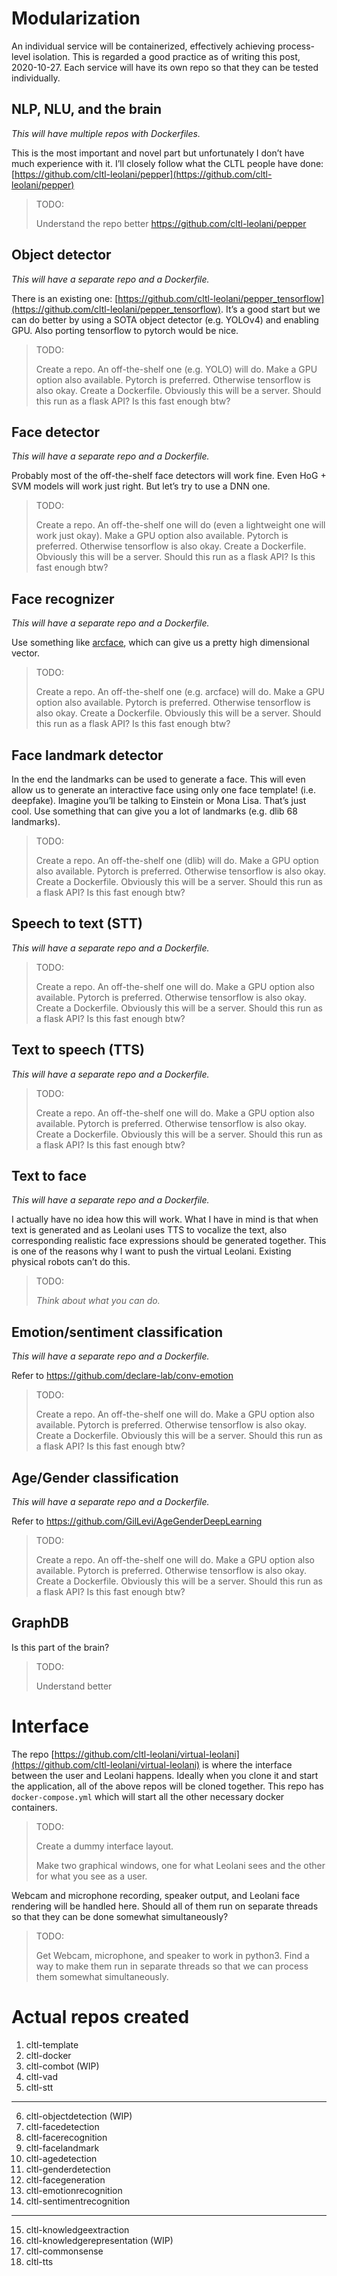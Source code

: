 # Modularization

An individual service will be containerized, effectively achieving process-level isolation. This is regarded a good practice as of writing this post, 2020-10-27\. Each service will have its own repo so that they can be tested individually.

## NLP, NLU, and the brain

_This will have multiple repos with Dockerfiles._

This is the most important and novel part but unfortunately I don’t have much experience with it. I’ll closely follow what the CLTL people have done: [https://github.com/cltl-leolani/pepper](https://github.com/cltl-leolani/pepper)

> TODO:
> 
> Understand the repo better https://github.com/cltl-leolani/pepper

## Object detector

_This will have a separate repo and a Dockerfile._

There is an existing one: [https://github.com/cltl-leolani/pepper_tensorflow](https://github.com/cltl-leolani/pepper_tensorflow). It’s a good start but we can do better by using a SOTA object detector (e.g. YOLOv4) and enabling GPU. Also porting tensorflow to pytorch would be nice.

> TODO:
> 
> Create a repo. An off-the-shelf one (e.g. YOLO) will do. Make a GPU option also available. Pytorch is preferred. Otherwise tensorflow is also okay. Create a Dockerfile. Obviously this will be a server. Should this run as a flask API? Is this fast enough btw?

## Face detector

_This will have a separate repo and a Dockerfile._

Probably most of the off-the-shelf face detectors will work fine. Even HoG + SVM models will work just right. But let’s try to use a DNN one.

> TODO:
> 
> Create a repo. An off-the-shelf one will do (even a lightweight one will work just okay). Make a GPU option also available. Pytorch is preferred. Otherwise tensorflow is also okay. Create a Dockerfile. Obviously this will be a server. Should this run as a flask API? Is this fast enough btw?

## Face recognizer

_This will have a separate repo and a Dockerfile._

Use something like [arcface](https://arxiv.org/abs/1801.07698), which can give us a pretty high dimensional vector.

> TODO:
> 
> Create a repo. An off-the-shelf one (e.g. arcface) will do. Make a GPU option also available. Pytorch is preferred. Otherwise tensorflow is also okay. Create a Dockerfile. Obviously this will be a server. Should this run as a flask API? Is this fast enough btw?

## Face landmark detector

In the end the landmarks can be used to generate a face. This will even allow us to generate an interactive face using only one face template! (i.e. deepfake). Imagine you’ll be talking to Einstein or Mona Lisa. That’s just cool. Use something that can give you a lot of landmarks (e.g. dlib 68 landmarks).

> TODO:
> 
> Create a repo. An off-the-shelf one (dlib) will do. Make a GPU option also available. Pytorch is preferred. Otherwise tensorflow is also okay. Create a Dockerfile. Obviously this will be a server. Should this run as a flask API? Is this fast enough btw?

## Speech to text (STT)

_This will have a separate repo and a Dockerfile._

> TODO:
> 
> Create a repo. An off-the-shelf one will do. Make a GPU option also available. Pytorch is preferred. Otherwise tensorflow is also okay. Create a Dockerfile. Obviously this will be a server. Should this run as a flask API? Is this fast enough btw?

## Text to speech (TTS)

_This will have a separate repo and a Dockerfile._

> TODO:
> 
> Create a repo. An off-the-shelf one will do. Make a GPU option also available. Pytorch is preferred. Otherwise tensorflow is also okay. Create a Dockerfile. Obviously this will be a server. Should this run as a flask API? Is this fast enough btw?

## Text to face

_This will have a separate repo and a Dockerfile._

I actually have no idea how this will work. What I have in mind is that when text is generated and as Leolani uses TTS to vocalize the text, also corresponding realistic face expressions should be generated together. This is one of the reasons why I want to push the virtual Leolani. Existing physical robots can’t do this.

> TODO:
> 
> _Think about what you can do._

## Emotion/sentiment classification

_This will have a separate repo and a Dockerfile._

Refer to https://github.com/declare-lab/conv-emotion

> TODO:
> 
> Create a repo. An off-the-shelf one will do. Make a GPU option also available. Pytorch is preferred. Otherwise tensorflow is also okay. Create a Dockerfile. Obviously this will be a server. Should this run as a flask API? Is this fast enough btw?

## Age/Gender classification

_This will have a separate repo and a Dockerfile._

Refer to https://github.com/GilLevi/AgeGenderDeepLearning

> TODO:
> 
> Create a repo. An off-the-shelf one will do. Make a GPU option also available. Pytorch is preferred. Otherwise tensorflow is also okay. Create a Dockerfile. Obviously this will be a server. Should this run as a flask API? Is this fast enough btw?

## GraphDB

Is this part of the brain?

> TODO:
> 
> Understand better

# Interface

The repo [https://github.com/cltl-leolani/virtual-leolani](https://github.com/cltl-leolani/virtual-leolani) is where the interface between the user and Leolani happens. Ideally when you clone it and start the application, all of the above repos will be cloned together. This repo has `docker-compose.yml` which will start all the other necessary docker containers.

> TODO:
> 
> Create a dummy interface layout.
> 
> Make two graphical windows, one for what Leolani sees and the other for what you see as a user.

Webcam and microphone recording, speaker output, and Leolani face rendering will be handled here. Should all of them run on separate threads so that they can be done somewhat simultaneously?

> TODO:
> 
> Get Webcam, microphone, and speaker to work in python3\. Find a way to make them run in separate threads so that we can process them somewhat simultaneously.


# Actual repos created

1. cltl-template
2. cltl-docker
3. cltl-combot (WIP)
4. cltl-vad
5. cltl-stt

---

6. cltl-objectdetection (WIP)
7. cltl-facedetection
8. cltl-facerecognition
9. cltl-facelandmark
10. cltl-agedetection
11. cltl-genderdetection
12. cltl-facegeneration
13. cltl-emotionrecognition     
14. cltl-sentimentrecognition   
  
---

15. cltl-knowledgeextraction
16. cltl-knowledgerepresentation (WIP)
17. cltl-commonsense
18. cltl-tts
